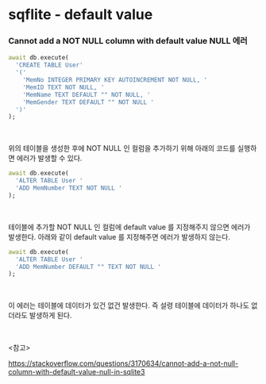 # sqflite - default value

### Cannot add a NOT NULL column with default value NULL 에러

```dart
await db.execute(
  'CREATE TABLE User'
  '('
    'MemNo INTEGER PRIMARY KEY AUTOINCREMENT NOT NULL, '
    'MemID TEXT NOT NULL, '
    'MemName TEXT DEFAULT "" NOT NULL, '
    'MemGender TEXT DEFAULT "" NOT NULL '
  ')'
);
```

<br>

위의 테이블을 생성한 후에 NOT NULL 인 컬럼을 추가하기 위해 아래의 코드를 실행하면 에러가 발생할 수 있다.

```dart
await db.execute(
  'ALTER TABLE User '
  'ADD MemNumber TEXT NOT NULL '
);
```

<br>

테이블에 추가할 NOT NULL 인 컬럼에 default value 를 지정해주지 않으면 에러가 발생한다. 아래와 같이 default value 를 지정해주면 에러가 발생하지 않는다.

```dart
await db.execute(
  'ALTER TABLE User '
  'ADD MemNumber DEFAULT "" TEXT NOT NULL '
);
```

<br>

이 에러는 테이블에 데이터가 있건 없건 발생한다. 즉 설령 테이블에 데이터가 하나도 없더라도 발생하게 된다.

<br>

<참고>

https://stackoverflow.com/questions/3170634/cannot-add-a-not-null-column-with-default-value-null-in-sqlite3

